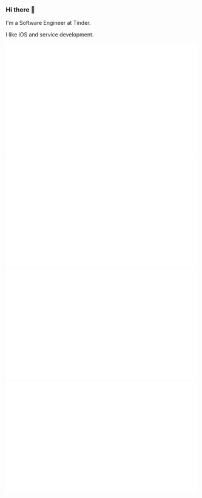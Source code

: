 ### Hi there 👋

I'm a Software Engineer at Tinder.

I like iOS and service development.

<!--
**Alan052918/Alan052918** is a ✨ _special_ ✨ repository because its `README.md` (this file) appears on your GitHub profile.

Here are some ideas to get you started:

- 🔭 I’m currently working on ...
- 🌱 I’m currently learning ...
- 👯 I’m looking to collaborate on ...
- 🤔 I’m looking for help with ...
- 💬 Ask me about ...
- 📫 How to reach me: ...
- 😄 Pronouns: ...
- ⚡ Fun fact: ...
-->

<!--START_SECTION:waka-->
<!--END_SECTION:waka-->

<!-- ![Alan052918's GitHub stats](https://github-readme-stats.vercel.app/api?username=Alan052918) -->

![](https://raw.githubusercontent.com/Alan052918/github-stats/master/generated/overview.svg#gh-dark-mode-only) ![](https://raw.githubusercontent.com/Alan052918/github-stats/master/generated/overview.svg#gh-light-mode-only)
![](https://raw.githubusercontent.com/Alan052918/github-stats/master/generated/languages.svg#gh-dark-mode-only) ![](https://raw.githubusercontent.com/Alan052918/github-stats/master/generated/languages.svg#gh-light-mode-only)
